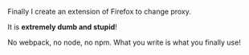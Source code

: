 Finally I create an extension of Firefox to change proxy.

It is **extremely dumb and stupid**!

No webpack, no node, no npm. What you write is what you finally use!
